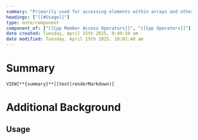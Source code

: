 ```yaml
---
summary: "Primarily used for accessing elements within arrays and other types, but can be overloaded ofr custom types. Provides direct access to element at specified index. WARNING: Element *must* be within the class, or its behavior is undefined."
headings: ["[[#Usage]]"]
type: note/component
component_of: ["[[Cpp Member Access Operators]]", "[[Cpp Operators]]"]
date created: Tuesday, April 15th 2025, 9:49:34 am
date modified: Tuesday, April 15th 2025, 10:02:48 am
---
```

# Summary
`VIEW[**{summary}**][text(renderMarkdown)]`

# Additional Background
## Usage